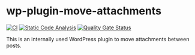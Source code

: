 # wp-plugin-move-attachments 

[![CI](https://github.com/myrotvorets/wp-plugin-move-attachments/actions/workflows/ci.yml/badge.svg)](https://github.com/myrotvorets/wp-plugin-move-attachments/actions/workflows/ci.yml)
[![Static Code Analysis](https://github.com/myrotvorets/wp-plugin-move-attachments/actions/workflows/static-code-analysis.yml/badge.svg)](https://github.com/myrotvorets/wp-plugin-move-attachments/actions/workflows/static-code-analysis.yml)
[![Quality Gate Status](https://sonarcloud.io/api/project_badges/measure?project=myrotvorets_wp-plugin-move-attachments&metric=alert_status)](https://sonarcloud.io/summary/new_code?id=myrotvorets_wp-plugin-move-attachments)

This is an internally used WordPress plugin to move attachments between posts.
